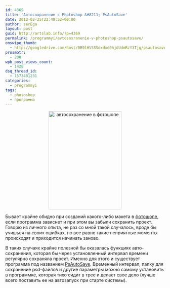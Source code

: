 ```yaml
---
id: 4369
title: 'Автосохранение в Photoshop &#8211; PsAutoSave'
date: 2012-02-25T22:40:52+00:00
author: serEga
layout: post
guid: http://artslab.info/?p=4369
permalink: /programmyi/avtosoxranenie-v-photoshop-psautosave/
onswipe_thumb:
  - http://googledrive.com/host/0B9lHVSSSdxdxd0hjdUdmRzY3Tjg/psautosave_for_photoshop.jpg
prosmotr:
  - 200
wpb_post_views_count:
  - 1428
dsq_thread_id:
  - 1573481231
categories:
  - programmyi
tags:
  - photoshop
  - программа
---
```

<center>
  <img src="http://googledrive.com/host/0B9lHVSSSdxdxd0hjdUdmRzY3Tjg/psautosave_for_photoshop.jpg" alt="автосохранение в фотошопе" title="psautosave_for_photoshop" width="230" height="310" class="aligncenter size-full wp-image-4370" srcset="http://googledrive.com/host/0B9lHVSSSdxdxd0hjdUdmRzY3Tjg/psautosave_for_photoshop.jpg 230w, http://googledrive.com/host/0B9lHVSSSdxdxd0hjdUdmRzY3Tjg/psautosave_for_photoshop-222x300.jpg 222w" sizes="(max-width: 230px) 100vw, 230px" />
</center>

Бывает крайне обидно при созданий какого-либо макета в [фотошопе](http://artslab.info/?s=photoshop), если программа зависнет и при этом вы забыли сохранить проект. Говорю из личного опыта, не раз со мной такой случалось, вроде бы учишься на своих ошибках, но все равно такие неприятные моменты происходят и приходится начинать заново.

В таких случаях крайне полезной бы оказалась функциях авто-сохранения, которая бы через установленный интервал времени регулярно сохраняла проект. Именно для этого и существует программа под названием [PsAutoSave](http://saikstin.org.ua/projects/psautosave/). Временный интервал, папку для сохранение psd-файлов и другие параметры можно самому установить в программке, которая тихо сидит в трее и делает свое дело (лучше всего поставить ее на автозапуск при старте системы).